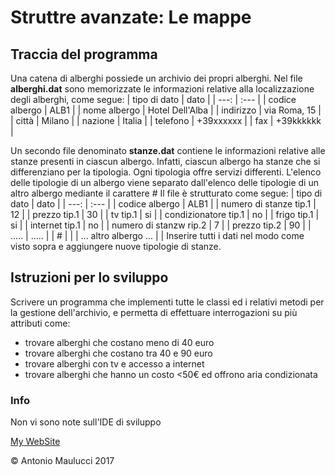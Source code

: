 # Struttre avanzate: Le mappe

## Traccia del programma

Una catena di alberghi possiede un archivio dei propri alberghi.
Nel file **alberghi.dat** sono memorizzate le informazioni relative alla localizzazione degli alberghi, come segue:
| tipo di dato | dato |
| ---: | :--- |
| codice albergo | ALB1 |
| nome albergo | Hotel Dell'Alba |
| indirizzo | via Roma, 15 |
| città | Milano |
| nazione | Italia |
| telefono | +39xxxxxx |
| fax | +39kkkkkk |

Un secondo file denominato **stanze.dat** contiene le informazioni relative alle stanze presenti in ciascun albergo. Infatti, ciascun albergo ha stanze che si differenziano per la tipologia. Ogni tipologia offre servizi differenti.
L'elenco delle tipologie di un albergo viene separato dall'elenco delle tipologie di un altro albergo mediante il carattere *#*
Il file è strutturato come segue:
| tipo di dato | dato |
| ---: | :--- |
| codice albergo | ALB1 |
| numero di stanze tip.1 | 12 |
| prezzo tip.1 | 30 |
| tv tip.1 | si |
| condizionatore tip.1 | no |
| frigo tip.1 | si |
| internet tip.1 | no |
| numero di stanzw rip.2 | 7 |
| prezzo tip.2 | 90 |
| ..... | ..... |
| # | |
| ... altro albergo ... | |
Inserire tutti i dati nel modo come visto sopra e aggiungere nuove tipologie di stanze.

## Istruzioni per lo sviluppo

Scrivere un programma che implementi tutte le classi ed i relativi metodi per la gestione dell'archivio, e permetta di effettuare interrogazioni su più attributi come:

 - trovare alberghi che costano meno di 40 euro
 - trovare alberghi che costano tra 40 e 90 euro
 - trovare alberghi con tv e accesso a internet
 - trovare alberghi che hanno un costo <50€ ed offrono aria condizionata

### Info
Non vi sono note sull'IDE di sviluppo

[My WebSite](http://www.antomau.com)

© Antonio Maulucci 2017

